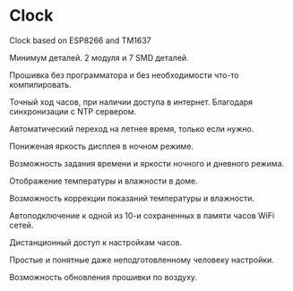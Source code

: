 # Clock
Clock based on ESP8266 and TM1637


Минимум деталей. 2 модуля и 7 SMD деталей.

Прошивка без программатора и без необходимости что-то компилировать.

Точный ход часов, при наличии доступа в интернет. Благодаря синхронизации с NTP сервером.

Автоматический переход на летнее время, только если нужно.

Пониженая яркость дисплея в ночном режиме.

Возможность задания времени и яркости ночного и дневного режима.

Отображение температуры и влажности в доме.

Возможность коррекции показаний температуры и влажности.

Автоподключение к одной из 10-и сохраненных в памяти часов WiFi сетей.

Дистанционный доступ к настройкам часов.

Простые и понятные даже неподготовленному человеку настройки.

Возможность обновления прошивки по воздуху.
